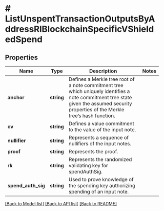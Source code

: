 # # ListUnspentTransactionOutputsByAddressRIBlockchainSpecificVShieldedSpend

## Properties

Name | Type | Description | Notes
------------ | ------------- | ------------- | -------------
**anchor** | **string** | Defines a Merkle tree root of a note commitment tree which uniquely identifies a note commitment tree state given the assumed security properties of the Merkle tree’s hash function. |
**cv** | **string** | Defines a value commitment to the value of the input note. |
**nullifier** | **string** | Represents a sequence of nullifiers of the input notes. |
**proof** | **string** | Represents the proof. |
**rk** | **string** | Represents the randomized validating key for spendAuthSig. |
**spend_auth_sig** | **string** | Used to prove knowledge of the spending key authorizing spending of an input note. |

[[Back to Model list]](../../README.md#models) [[Back to API list]](../../README.md#endpoints) [[Back to README]](../../README.md)
